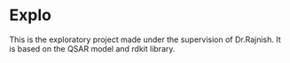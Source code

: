 # Explo
This is the exploratory project made under the supervision of Dr.Rajnish. It is based on the QSAR model and rdkit library.

